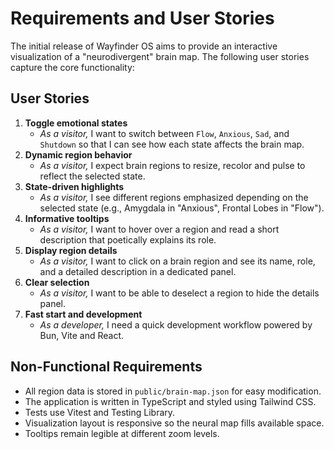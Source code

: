# Requirements and User Stories

The initial release of Wayfinder OS aims to provide an interactive visualization of a "neurodivergent" brain map. The following user stories capture the core functionality:

## User Stories

1. **Toggle emotional states**
   - *As a visitor,* I want to switch between `Flow`, `Anxious`, `Sad`, and `Shutdown` so that I can see how each state affects the brain map.
2. **Dynamic region behavior**
   - *As a visitor,* I expect brain regions to resize, recolor and pulse to reflect the selected state.
3. **State-driven highlights**
   - *As a visitor,* I see different regions emphasized depending on the selected state (e.g., Amygdala in "Anxious", Frontal Lobes in "Flow").
4. **Informative tooltips**
   - *As a visitor,* I want to hover over a region and read a short description that poetically explains its role.
5. **Display region details**
   - *As a visitor,* I want to click on a brain region and see its name, role, and a detailed description in a dedicated panel.
6. **Clear selection**
   - *As a visitor,* I want to be able to deselect a region to hide the details panel.
7. **Fast start and development**
   - *As a developer,* I need a quick development workflow powered by Bun, Vite and React.

## Non-Functional Requirements

- All region data is stored in `public/brain-map.json` for easy modification.
- The application is written in TypeScript and styled using Tailwind CSS.
- Tests use Vitest and Testing Library.
- Visualization layout is responsive so the neural map fills available space.
- Tooltips remain legible at different zoom levels.
